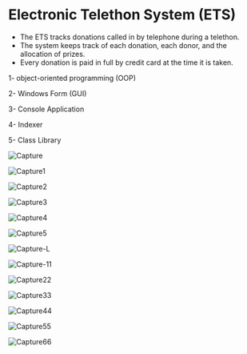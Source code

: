# Electronic Telethon System (ETS)

* The ETS tracks donations called in by telephone during a telethon. 
* The system keeps track of each donation, each donor, and the allocation of prizes. 
* Every donation is paid in full by credit card at the time it is taken.

1- object-oriented programming (OOP)

2- Windows Form (GUI)

3- Console Application

4- Indexer

5- Class Library

![Capture](https://user-images.githubusercontent.com/83149494/213889887-d0f05e9d-a1f0-4b3d-969f-a6ef155e610a.PNG)

![Capture1](https://user-images.githubusercontent.com/83149494/213889888-9725f9d6-dd73-4204-97e3-6a6ea357ac87.PNG)

![Capture2](https://user-images.githubusercontent.com/83149494/213889889-c5f2b0d5-854b-435f-a888-35bbba7f6f46.PNG)

![Capture3](https://user-images.githubusercontent.com/83149494/213889890-b4d26ebc-28a7-4875-a56d-b653f9d0bd6c.PNG)

![Capture4](https://user-images.githubusercontent.com/83149494/213889891-f780a615-45bc-41b9-aca9-b7194795d7ac.PNG)

![Capture5](https://user-images.githubusercontent.com/83149494/213889893-89d64314-d91d-45c5-b575-db20f577dd43.PNG)


![Capture-L](https://user-images.githubusercontent.com/83149494/213890254-f4e8faaa-2cbc-4472-8c4f-8238b6f0530e.PNG)

![Capture-11](https://user-images.githubusercontent.com/83149494/213890255-c877493f-2597-4e6c-aca9-671ab4e39217.PNG)

![Capture22](https://user-images.githubusercontent.com/83149494/213890257-605280ca-c2d9-42e7-8c98-5d7d68fafe19.PNG)

![Capture33](https://user-images.githubusercontent.com/83149494/213890258-1e226996-c1e4-469f-8a9d-c7cd4a064dea.PNG)

![Capture44](https://user-images.githubusercontent.com/83149494/213890260-7a6935c3-8816-4b92-a1b8-4a9e53ca8a43.PNG)

![Capture55](https://user-images.githubusercontent.com/83149494/213890261-b63655a0-d699-409c-a501-c6a89235c3b0.PNG)

![Capture66](https://user-images.githubusercontent.com/83149494/213890263-d962d2f8-0f9a-4c20-ad5f-3898b4c01287.PNG)
